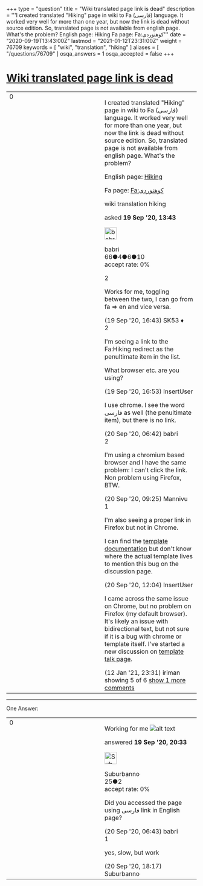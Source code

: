 +++
type = "question"
title = "Wiki translated page link is dead"
description = '''I created translated &quot;Hiking&quot; page in wiki to Fa (فارسی) language. It worked very well for more than one year, but now the link is dead without source edition. So, translated page is not available from english page. What&#x27;s the problem? English page: Hiking Fa page: Fa:کوهنوردی'''
date = "2020-09-19T13:43:00Z"
lastmod = "2021-01-12T23:31:00Z"
weight = 76709
keywords = [ "wiki", "translation", "hiking" ]
aliases = [ "/questions/76709" ]
osqa_answers = 1
osqa_accepted = false
+++

<div class="headNormal">

# [Wiki translated page link is dead](/questions/76709/wiki-translated-page-link-is-dead)

</div>

<div id="main-body">

<div id="askform">

<table id="question-table" style="width:100%;">
<colgroup>
<col style="width: 50%" />
<col style="width: 50%" />
</colgroup>
<tbody>
<tr>
<td style="width: 30px; vertical-align: top"><div class="vote-buttons">
<span id="post-76709-upvote" class="ajax-command post-vote up" rel="nofollow" title="I like this post (click again to cancel)"> </span>
<div id="post-76709-score" class="post-score" title="current number of votes">
0
</div>
<span id="post-76709-downvote" class="ajax-command post-vote down" rel="nofollow" title="I dont like this post (click again to cancel)"> </span> <span id="favorite-mark" class="ajax-command favorite-mark" rel="nofollow" title="mark/unmark this question as favorite (click again to cancel)"> </span>
<div id="favorite-count" class="favorite-count">
&#10;</div>
</div></td>
<td><div id="item-right">
<div class="question-body">
<p>I created translated "Hiking" page in wiki to Fa (فارسی) language. It worked very well for more than one year, but now the link is dead without source edition. So, translated page is not available from english page. What's the problem?</p>
<p>English page: <a href="https://wiki.openstreetmap.org/wiki/Hiking">Hiking</a></p>
<p>Fa page: <a href="http://wiki.openstreetmap.org/wiki/Fa:کوهنوردی">Fa:کوهنوردی</a></p>
</div>
<div id="question-tags" class="tags-container tags">
<span class="post-tag tag-link-wiki" rel="tag" title="see questions tagged &#39;wiki&#39;">wiki</span> <span class="post-tag tag-link-translation" rel="tag" title="see questions tagged &#39;translation&#39;">translation</span> <span class="post-tag tag-link-hiking" rel="tag" title="see questions tagged &#39;hiking&#39;">hiking</span>
</div>
<div id="question-controls" class="post-controls">
&#10;</div>
<div class="post-update-info-container">
<div class="post-update-info post-update-info-user">
<p>asked <strong>19 Sep '20, 13:43</strong></p>
<img src="https://secure.gravatar.com/avatar/5d959c47b6dc607657535cbe74aa8c2d?s=32&amp;d=identicon&amp;r=g" class="gravatar" width="32" height="32" alt="babri&#39;s gravatar image" />
<p><span>babri</span><br />
<span class="score" title="66 reputation points">66</span><span title="4 badges"><span class="badge1">●</span><span class="badgecount">4</span></span><span title="6 badges"><span class="silver">●</span><span class="badgecount">6</span></span><span title="10 badges"><span class="bronze">●</span><span class="badgecount">10</span></span><br />
<span class="accept_rate" title="Rate of the user&#39;s accepted answers">accept rate:</span> <span title="babri has no accepted answers">0%</span></p>
</div>
</div>
<div id="comments-container-76709" class="comments-container">
<span id="76710"></span>
<div id="comment-76710" class="comment">
<div id="post-76710-score" class="comment-score">
2
</div>
<div class="comment-text">
<p>Works for me, toggling between the two, I can go from fa =&gt; en and vice versa.</p>
</div>
<div id="comment-76710-info" class="comment-info">
<span class="comment-age">(19 Sep '20, 16:43)</span> <span class="comment-user userinfo">SK53 ♦</span>
</div>
</div>
<span id="76711"></span>
<div id="comment-76711" class="comment">
<div id="post-76711-score" class="comment-score">
2
</div>
<div class="comment-text">
<p>I'm seeing a link to the Fa:Hiking redirect as the penultimate item in the list.</p>
<p>What browser etc. are you using?</p>
</div>
<div id="comment-76711-info" class="comment-info">
<span class="comment-age">(19 Sep '20, 16:53)</span> <span class="comment-user userinfo">InsertUser</span>
</div>
</div>
<span id="76716"></span>
<div id="comment-76716" class="comment">
<div id="post-76716-score" class="comment-score">
&#10;</div>
<div class="comment-text">
<p>I use chrome. I see the word فارسی as well (the penultimate item), but there is no link.</p>
</div>
<div id="comment-76716-info" class="comment-info">
<span class="comment-age">(20 Sep '20, 06:42)</span> <span class="comment-user userinfo">babri</span>
</div>
</div>
<span id="76718"></span>
<div id="comment-76718" class="comment">
<div id="post-76718-score" class="comment-score">
2
</div>
<div class="comment-text">
<p>I'm using a chromium based browser and I have the same problem: I can't click the link. Non problem using Firefox, BTW.</p>
</div>
<div id="comment-76718-info" class="comment-info">
<span class="comment-age">(20 Sep '20, 09:25)</span> <span class="comment-user userinfo">Mannivu</span>
</div>
</div>
<span id="76721"></span>
<div id="comment-76721" class="comment">
<div id="post-76721-score" class="comment-score">
1
</div>
<div class="comment-text">
<p>I'm also seeing a proper link in Firefox but not in Chrome.</p>
<p>I can find the <a href="https://wiki.openstreetmap.org/wiki/Template:Languages">template documentation</a> but don't know where the actual template lives to mention this bug on the discussion page.</p>
</div>
<div id="comment-76721-info" class="comment-info">
<span class="comment-age">(20 Sep '20, 12:04)</span> <span class="comment-user userinfo">InsertUser</span>
</div>
</div>
<span id="78338"></span>
<div id="comment-78338" class="comment not_top_scorer">
<div id="post-78338-score" class="comment-score">
&#10;</div>
<div class="comment-text">
<p>I came across the same issue on Chrome, but no problem on Firefox (my default browser). It's likely an issue with bidirectional text, but not sure if it is a bug with chrome or template itself. I've started a new discussion on <a href="https://wiki.openstreetmap.org/wiki/Template_talk:Languages#Unclickable_language_link_on_Chrome_browser">template talk page</a>.</p>
</div>
<div id="comment-78338-info" class="comment-info">
<span class="comment-age">(12 Jan '21, 23:31)</span> <span class="comment-user userinfo">iriman</span>
</div>
</div>
</div>
<div id="comment-tools-76709" class="comment-tools">
<span class="comments-showing"> showing 5 of 6 </span> <a href="#" class="show-all-comments-link">show 1 more comments</a>
</div>
<div class="clear">
&#10;</div>
<div id="comment-76709-form-container" class="comment-form-container">
&#10;</div>
<div class="clear">
&#10;</div>
</div></td>
</tr>
</tbody>
</table>

------------------------------------------------------------------------

<div class="tabBar">

<span id="sort-top"></span>

<div class="headQuestions">

One Answer:

</div>

</div>

<span id="76714"></span>

<div id="answer-container-76714" class="answer">

<table style="width:100%;">
<colgroup>
<col style="width: 50%" />
<col style="width: 50%" />
</colgroup>
<tbody>
<tr>
<td style="width: 30px; vertical-align: top"><div class="vote-buttons">
<span id="post-76714-upvote" class="ajax-command post-vote up" rel="nofollow" title="I like this post (click again to cancel)"> </span>
<div id="post-76714-score" class="post-score" title="current number of votes">
0
</div>
<span id="post-76714-downvote" class="ajax-command post-vote down" rel="nofollow" title="I dont like this post (click again to cancel)"> </span>
</div></td>
<td><div class="item-right">
<div class="answer-body">
<p>Working for me <img src="https://help.openstreetmap.org/upfiles/ghhg.png" alt="alt text" /></p>
</div>
<div class="answer-controls post-controls">
&#10;</div>
<div class="post-update-info-container">
<div class="post-update-info post-update-info-user">
<p>answered <strong>19 Sep '20, 20:33</strong></p>
<img src="https://secure.gravatar.com/avatar/42de8f10bed1cbb0b536252998992c2d?s=32&amp;d=identicon&amp;r=g" class="gravatar" width="32" height="32" alt="Suburbanno&#39;s gravatar image" />
<p><span>Suburbanno</span><br />
<span class="score" title="25 reputation points">25</span><span title="2 badges"><span class="bronze">●</span><span class="badgecount">2</span></span><br />
<span class="accept_rate" title="Rate of the user&#39;s accepted answers">accept rate:</span> <span title="Suburbanno has no accepted answers">0%</span></p>
</img>
</div>
</div>
<div id="comments-container-76714" class="comments-container">
<span id="76717"></span>
<div id="comment-76717" class="comment">
<div id="post-76717-score" class="comment-score">
&#10;</div>
<div class="comment-text">
<p>Did you accessed the page using فارسی link in English page?</p>
</div>
<div id="comment-76717-info" class="comment-info">
<span class="comment-age">(20 Sep '20, 06:43)</span> <span class="comment-user userinfo">babri</span>
</div>
</div>
<span id="76727"></span>
<div id="comment-76727" class="comment">
<div id="post-76727-score" class="comment-score">
1
</div>
<div class="comment-text">
<p>yes, slow, but work</p>
</div>
<div id="comment-76727-info" class="comment-info">
<span class="comment-age">(20 Sep '20, 18:17)</span> <span class="comment-user userinfo">Suburbanno</span>
</div>
</div>
</div>
<div id="comment-tools-76714" class="comment-tools">
&#10;</div>
<div class="clear">
&#10;</div>
<div id="comment-76714-form-container" class="comment-form-container">
&#10;</div>
<div class="clear">
&#10;</div>
</div></td>
</tr>
</tbody>
</table>

</div>

<div class="paginator-container-left">

</div>

</div>

</div>

